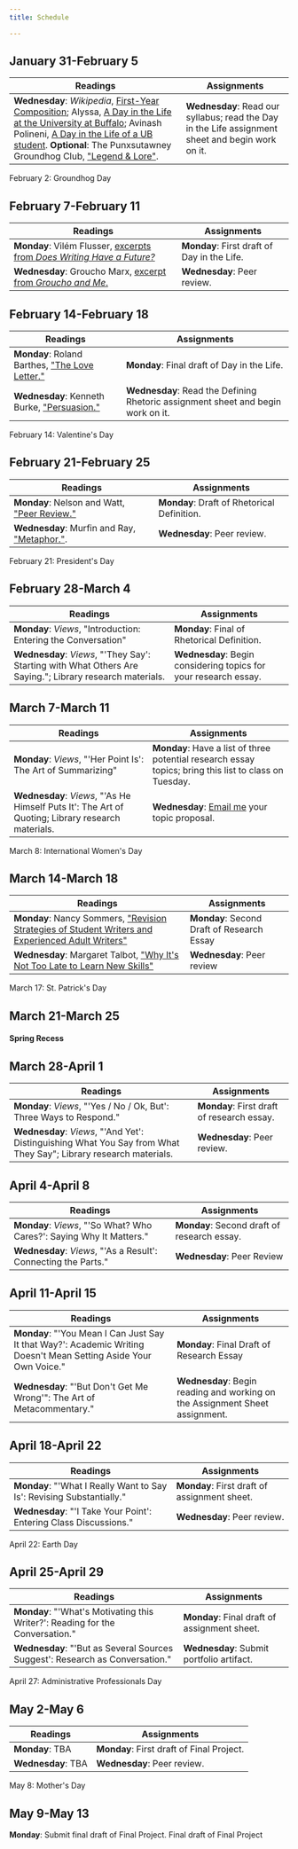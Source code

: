 ```yaml
---
title: Schedule

---
```


## January 31-February 5

Readings    |   Assignments
----|---
**Wednesday**: *Wikipedia*, [First-Year Composition](https://en.wikipedia.org/wiki/First-year_composition); Alyssa, [A Day in the Life at the University at Buffalo](https://www.youtube.com/watch?v=-86PM-9fdgE); Avinash Polineni, [A Day in the Life of a UB student](https://www.youtube.com/watch?v=lMuY4M1SQfs). **Optional**: The Punxsutawney Groundhog Club, ["Legend & Lore"](https://www.groundhog.org/legend-and-lore). | **Wednesday**: Read our syllabus; read the Day in the Life assignment sheet and begin work on it.

February 2: Groundhog Day

## February 7-February 11

Readings    |   Assignments
---|---
**Monday**: Vilém Flusser, [excerpts from *Does Writing Have a Future?*](reading/flusser-writing.pdf) | **Monday**: First draft of Day in the Life.
**Wednesday**: Groucho Marx, [excerpt from *Groucho and Me*.](reading/groucho.pdf) | **Wednesday**: Peer review.

## February 14-February 18

Readings    |   Assignments
---|---
**Monday**: Roland Barthes, ["The Love Letter."](reading/barthes-Love-Letter.pdf) | **Monday**: Final draft of Day in the Life.
**Wednesday**: Kenneth Burke, ["Persuasion."](reading/burke-persuasion.pdf)  | **Wednesday**: Read the Defining Rhetoric assignment sheet and begin work on it.

February 14: Valentine's Day

## February 21-February 25

Readings | Assignments
---|---
**Monday**: Nelson and Watt, ["Peer Review."](reading/nelsonwatt-peer.pdf) | **Monday**: Draft of Rhetorical Definition. 
**Wednesday**: Murfin and Ray, ["Metaphor."](reading/metaphor.html). | **Wednesday**: Peer review.

February 21: President's Day

## February 28-March 4

Readings | Assignments
---|---
**Monday**: *Views*, "Introduction: Entering the Conversation" | **Monday**: Final of Rhetorical Definition.
**Wednesday**: *Views*, "'They Say': Starting with What Others Are Saying."; Library research materials. | **Wednesday**: Begin considering topics for your research essay.

<!-- Transition to research essay -->

## March 7-March 11

Readings | Assignments
---|---
**Monday**: *Views*, "'Her Point Is': The Art of Summarizing"| **Monday**: Have a list of three potential research essay topics; bring this list to class on Tuesday.
**Wednesday**: *Views*, "'As He Himself Puts It': The Art of Quoting; Library research materials. | **Wednesday**: [Email me](mailto:sdhelges@buffalo.edu) your topic proposal.

March 8: International Women's Day

## March 14-March 18

Readings | Assignments
---|---
**Monday**: Nancy Sommers, ["Revision Strategies of Student Writers and Experienced Adult Writers"](reading/sommers-revision.pdf) | **Monday**: Second Draft of Research Essay
**Wednesday**: Margaret Talbot, ["Why It's Not Too Late to Learn New Skills"](reading/talbot-skills.pdf) | **Wednesday**: Peer review

March 17: St. Patrick's Day

## March 21-March 25

#### Spring Recess

## March 28-April 1

Readings | Assignments
---|---
**Monday**: *Views*, "'Yes / No / Ok, But': Three Ways to Respond."  | **Monday**: First draft of research essay.
**Wednesday**: *Views*, "'And Yet': Distinguishing What You Say from What They Say"; Library research materials. | **Wednesday**: Peer review.

<!-- Review *Views* reading to-date -->
	
## April 4-April 8

Readings | Assignments
---|---
**Monday**: *Views*, "'So What? Who Cares?': Saying Why It Matters." | **Monday**: Second draft of research essay.
**Wednesday**: *Views*, "'As a Result': Connecting the Parts." | **Wednesday**: Peer Review

## April 11-April 15

Readings | Assignments
---|---
**Monday**: "'You Mean I Can Just Say It that Way?': Academic Writing Doesn't Mean Setting Aside Your Own Voice." | **Monday**: Final Draft of Research Essay
**Wednesday**: "'But Don't Get Me Wrong'": The Art of Metacommentary." | **Wednesday**: Begin reading and working on the Assignment Sheet assignment.

## April 18-April 22

Readings | Assignments
---|---
**Monday**: "'What I Really Want to Say Is': Revising Substantially." | **Monday**: First draft of assignment sheet.
**Wednesday**: "'I Take Your Point': Entering Class Discussions." | **Wednesday**: Peer review.

April 22: Earth Day

## April 25-April 29

Readings | Assignments
---|---
**Monday**: "'What's Motivating this Writer?': Reading for the Conversation." | **Monday**: Final draft of assignment sheet.
**Wednesday**: "'But as Several Sources Suggest': Research as Conversation." | **Wednesday**: Submit portfolio artifact.

April 27: Administrative Professionals Day

## May 2-May 6

Readings | Assignments
---|---
**Monday**: TBA | **Monday**: First draft of Final Project.
**Wednesday**: TBA | **Wednesday**: Peer review.

May 8: Mother's Day

## May 9-May 13

**Monday**: Submit final draft of Final Project.
Final draft of Final Project
